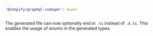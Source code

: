 ```yaml
---
'@shopify/graphql-codegen': minor
---
```


The generated file can now optionally end in `.ts` instead of `.d.ts`. This enables the usage of enums in the generated types.
